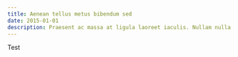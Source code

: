 ```yaml
---
title: Aenean tellus metus bibendum sed
date: 2015-01-01
description: Praesent ac massa at ligula laoreet iaculis. Nullam nulla eros, ultricies sit amet, nonummy id, imperdiet feugiat, pede.
---
```


Test
